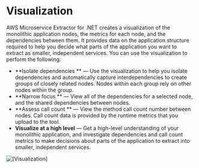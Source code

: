# Visualization<a name="microservice-extractor-visualization"></a>

AWS Microservice Extractor for \.NET creates a visualization of the monolithic application nodes, the metrics for each node, and the dependencies between them\. It provides data on the application structure required to help you decide what parts of the application you want to extract as smaller, independent services\. You can use the visualization to perform the following:
+ **Isolate dependencies ** — Use the visualization to help you isolate dependencies and automatically capture interdependencies to create groups of closely related nodes\. Nodes within each group rely on other nodes within the group\.
+ **Narrow focus ** — View all of the dependencies for a selected node, and the shared dependencies between nodes\.
+ **Assess call count ** — View the method call count number between nodes\. Call count data is provided by the runtime metrics that you upload to the tool\. 
+ **Visualize at a high level** — Get a high\-level understanding of your monolithic application, and investigate dependencies and call count metrics to make decisions about parts of the application to extract into smaller, independent services\.

![\[Visualization\]](http://docs.aws.amazon.com/microservice-extractor/latest/userguide/images/visualization.PNG)